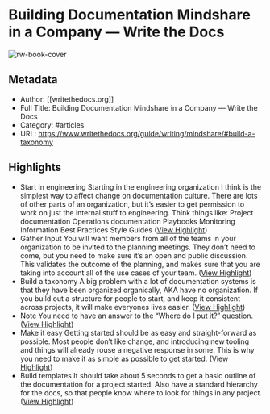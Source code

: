 # Building Documentation Mindshare in a Company — Write the Docs

![rw-book-cover](https://readwise-assets.s3.amazonaws.com/static/images/article4.6bc1851654a0.png)

## Metadata
- Author: [[writethedocs.org]]
- Full Title: Building Documentation Mindshare in a Company — Write the Docs
- Category: #articles
- URL: https://www.writethedocs.org/guide/writing/mindshare/#build-a-taxonomy

## Highlights
- Start in engineering
  Starting in the engineering organization I think is the simplest way to affect change on documentation culture. There are lots of other parts of an organization, but it’s easier to get permission to work on just the internal stuff to engineering. Think things like:
  Project documentation
  Operations documentation
  Playbooks
  Monitoring Information
  Best Practices
  Style Guides ([View Highlight](https://instapaper.com/read/1353732515/14361607))
- Gather Input
  You will want members from all of the teams in your organization to be invited to the planning meetings. They don’t need to come, but you need to make sure it’s an open and public discussion. This validates the outcome of the planning, and makes sure that you are taking into account all of the use cases of your team. ([View Highlight](https://instapaper.com/read/1353732515/14361608))
- Build a taxonomy
  A big problem with a lot of documentation systems is that they have been organized organically, AKA have no organization. If you build out a structure for people to start, and keep it consistent across projects, it will make everyones lives easier. ([View Highlight](https://instapaper.com/read/1353732515/14361609))
- Note
  You need to have an answer to the “Where do I put it?” question. ([View Highlight](https://instapaper.com/read/1353732515/14361610))
- Make it easy
  Getting started should be as easy and straight-forward as possible. Most people don’t like change, and introducing new tooling and things will already rouse a negative response in some. This is why you need to make it as simple as possible to get started. ([View Highlight](https://instapaper.com/read/1353732515/14361614))
- Build templates
  It should take about 5 seconds to get a basic outline of the documentation for a project started.
  Also have a standard hierarchy for the docs, so that people know where to look for things in any project. ([View Highlight](https://instapaper.com/read/1353732515/14361615))
